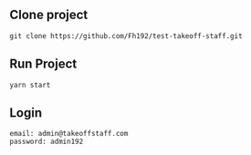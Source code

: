 ## Clone project

```
git clone https://github.com/Fh192/test-takeoff-staff.git
```

## Run Project

```
yarn start
```

## Login

``` 
email: admin@takeoffstaff.com
password: admin192
``` 

 
